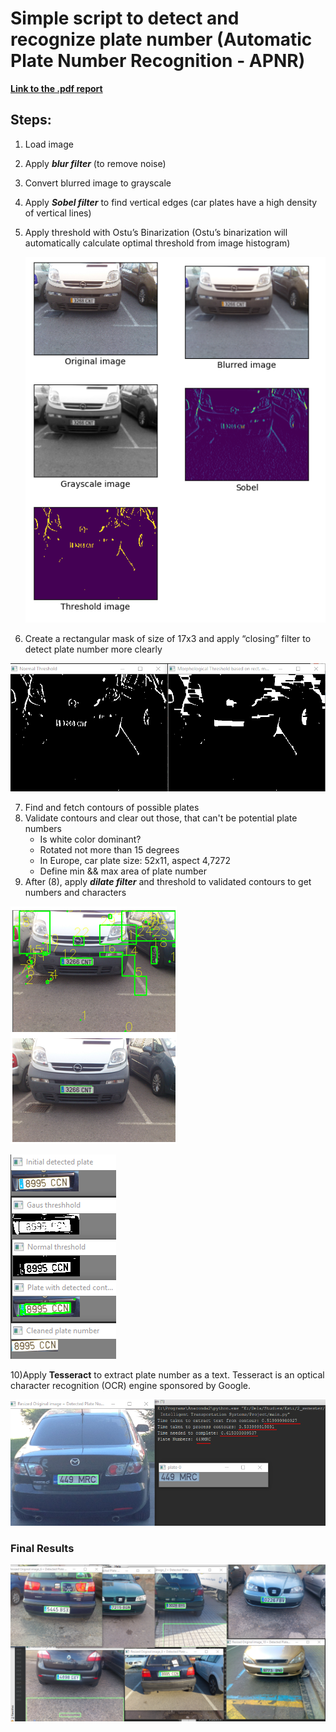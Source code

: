 # Simple script to detect and recognize plate number (Automatic Plate Number Recognition - APNR)

**[Link to the .pdf report](https://raw.githubusercontent.com/kagan94/Automatic-Plate-Number-Recognition-APNR/master/Report.pdf)**

## Steps:
1) Load image
2) Apply **_blur filter_** (to remove noise)
3) Convert blurred image to grayscale
4) Apply **_Sobel filter_** to find vertical edges (car plates have a high density of vertical lines)
5) Apply threshold with Ostu’s Binarization
	(Ostu’s binarization will automatically calculate optimal threshold from image histogram)

	![steps 1-5](https://raw.githubusercontent.com/kagan94/Automatic-Plate-Number-Recognition-APNR/master/report_imgs/steps_1-5.png)
 
6) Create a rectangular mask of size of 17x3 and apply “closing” filter to detect plate number more clearly

![steps 1-5](https://raw.githubusercontent.com/kagan94/Automatic-Plate-Number-Recognition-APNR/master/report_imgs/step6.png)

7) Find and fetch contours of possible plates
8) Validate contours and clear out those, that can't be potential plate numbers
	- Is white color dominant?
	- Rotated not more than 15 degrees
	- In Europe, car plate size: 52x11, aspect 4,7272
	- Define min && max area of plate number
9) After (8), apply **_dilate filter_** and threshold to validated contours to get numbers and characters

![steps 7-9](https://raw.githubusercontent.com/kagan94/Automatic-Plate-Number-Recognition-APNR/master/report_imgs/steps_7-9.png)

![cleaning plate number](https://raw.githubusercontent.com/kagan94/Automatic-Plate-Number-Recognition-APNR/master/report_imgs/cleaning_plate_number.png)

10)Apply **Tesseract** to extract plate number as a text. Tesseract is an optical character recognition (OCR) engine sponsored by Google.

![steps 10](https://raw.githubusercontent.com/kagan94/Automatic-Plate-Number-Recognition-APNR/master/report_imgs/resseract_result.png)

### Final Results
![Final Results](https://raw.githubusercontent.com/kagan94/Automatic-Plate-Number-Recognition-APNR/master/report_imgs/final_result.png)
